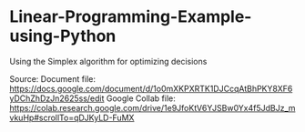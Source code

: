 # Linear-Programming-Example-using-Python
Using the Simplex algorithm for optimizing decisions 

Source:
Document file: https://docs.google.com/document/d/1o0mXKPXRTK1DJCcqAtBhPKY8XF6yDChZhDzJn2625ss/edit
Google Collab file: https://colab.research.google.com/drive/1e9JfoKtV6YJSBw0Yx4f5JdBJz_mvkuHp#scrollTo=qDJKyLD-FuMX

